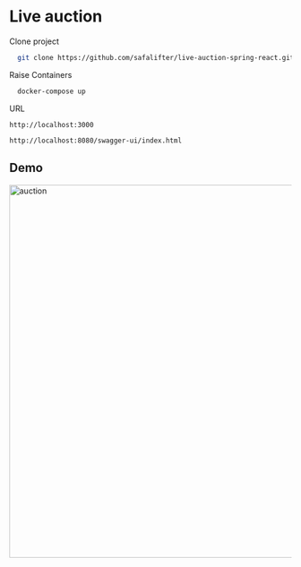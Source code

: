 # Live auction 

Clone project
```bash
  git clone https://github.com/safalifter/live-auction-spring-react.git
```

Raise Containers
```bash
  docker-compose up
```

URL

`http://localhost:3000`

`http://localhost:8080/swagger-ui/index.html`

## Demo
<img
src="https://user-images.githubusercontent.com/70344201/229298391-e8b84e93-9e3a-4294-b62e-504411dff99c.gif"
width="666"
alt="auction"/>
